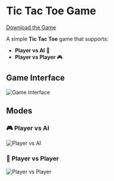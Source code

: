 
# **Tic Tac Toe Game**

[Download the Game](https://drive.google.com/file/d/1XSnkEpXQ8CgPaBekH_n94NPEbrukTeGx/view?usp=sharing)

A simple **Tic Tac Toe** game that supports:
- **Player vs AI** 🧠
- **Player vs Player** 🎮

## **Game Interface**
![Game Interface](https://github.com/user-attachments/assets/a81c1f88-e0c5-41b3-aa3c-7a8f91ee4ff6)

## **Modes**
### 🎮 **Player vs AI**
![Player vs AI](https://github.com/user-attachments/assets/ecfb3976-c4ec-46c9-90fc-93596b0ad256)

### 👥 **Player vs Player**
![Player vs Player](https://github.com/user-attachments/assets/6c3f0acd-9b05-4735-8d67-22c86cbfd1c3)
